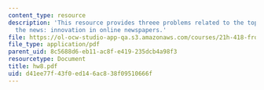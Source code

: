 ```yaml
---
content_type: resource
description: 'This resource provides threee problems related to the topic digitizng
  the news: innovation in online newspapers.'
file: https://ol-ocw-studio-app-qa.s3.amazonaws.com/courses/21h-418-from-print-to-digital-technologies-of-the-word-1450-present-fall-2005/d41ee77f43f0ed146ac838f09510666f_hw8.pdf
file_type: application/pdf
parent_uid: 8c5688d6-eb11-ac8f-e419-235dcb4a98f3
resourcetype: Document
title: hw8.pdf
uid: d41ee77f-43f0-ed14-6ac8-38f09510666f
---
```

